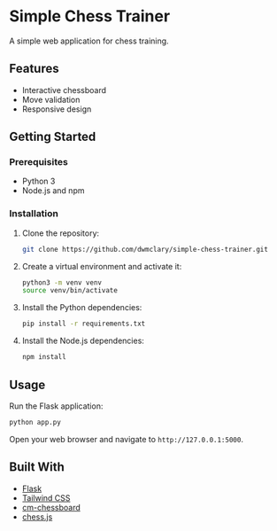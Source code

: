 # Simple Chess Trainer

A simple web application for chess training.

## Features

- Interactive chessboard
- Move validation
- Responsive design

## Getting Started

### Prerequisites

- Python 3
- Node.js and npm

### Installation

1. Clone the repository:
   ```sh
   git clone https://github.com/dwmclary/simple-chess-trainer.git
   ```
2. Create a virtual environment and activate it:
   ```sh
   python3 -m venv venv
   source venv/bin/activate
   ```
3. Install the Python dependencies:
   ```sh
   pip install -r requirements.txt
   ```
4. Install the Node.js dependencies:
   ```sh
   npm install
   ```

## Usage

Run the Flask application:

```sh
python app.py
```

Open your web browser and navigate to `http://127.0.0.1:5000`.

## Built With

- [Flask](https://flask.palletsprojects.com/)
- [Tailwind CSS](https://tailwindcss.com/)
- [cm-chessboard](https://github.com/shaack/cm-chessboard)
- [chess.js](https://github.com/jhlywa/chess.js)

